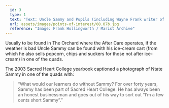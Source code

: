 ```yaml
---
  id: 3
  type: 1
  text: "Text: Uncle Sammy and Pupils (including Wayne Frank writer of letter to Alumni Community) pictured in the 1989 Sacred Heart College yearbook."
  url: assets/images/points-of-interest/08.07b.jpg
  reference: "Image: Frank Hollingworth / Marist Archive"
---
```

Usually to be found in The Orchard where the After Care operates, if the weather is bad Uncle Sammy can be found with his ice-cream cart (from which he also sells popcorn, chips and suckers for those not after ice-cream) in one of the quads. 

The 2003 Sacred Heart College yearbook captioned a photograph of Ntate Sammy in one of the quads with:
>  “What would our learners do without Sammy? For over forty years, Sammy has been part of Sacred Heart College. He has always been an honest businessman and goes out of his way to sort out “I’m a few cents short Sammy”.”
